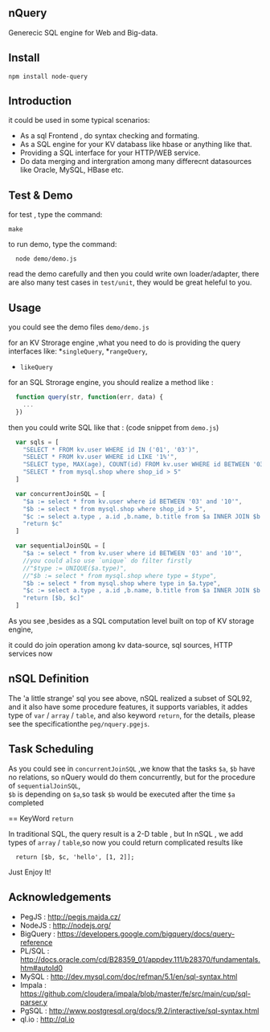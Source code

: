 ## nQuery

Generecic SQL engine for Web and Big-data.

## Install

```
npm install node-query
```

## Introduction

it could be used in some typical scenarios: 
  * As a sql Frontend , do syntax checking and formating.
  * As a SQL engine for your KV databass like hbase or anything like that.
  * Providing a SQL interface for your HTTP/WEB service.
  * Do data merging and intergration among many differecnt datasources like Oracle, MySQL, HBase etc. 


## Test & Demo

for test , type the command:

  ```
  make
  ```
to run demo, type the command:

  ```
    node demo/demo.js
  ```

read the demo carefully and then you could write own loader/adapter, 
there are also many test cases in `test/unit`, they would be great heleful to you.


## Usage

you could see the demo files `demo/demo.js`

for an KV Strorage engine ,what you need to do is providing the query interfaces like:
  *`singleQuery`, 
  *`rangeQuery`, 
  * `likeQuery`

for an SQL Strorage engine, you should realize a method like : 

  ```js
    function query(str, function(err, data) {
      ...  
    })
  ```

then you could write SQL like that : (code snippet  from `demo.js`)

```js
  var sqls = [
    "SELECT * FROM kv.user WHERE id IN ('01', '03')",
    "SELECT * FROM kv.user WHERE id LIKE '1%'",
    "SELECT type, MAX(age), COUNT(id) FROM kv.user WHERE id BETWEEN '03' AND '10' GROUP BY type ORDER BY MAX(age) DESC",
    "SELECT * from mysql.shop where shop_id > 5"
  ]

  var concurrentJoinSQL = [
    "$a := select * from kv.user where id BETWEEN '03' and '10'",
    "$b := select * from mysql.shop where shop_id > 5",
    "$c := select a.type , a.id ,b.name, b.title from $a INNER JOIN $b ON a.type = b.type WHERE a.id > '04'",
    "return $c"
  ]

  var sequentialJoinSQL = [
    "$a := select * from kv.user where id BETWEEN '03' and '10'",
    //you could also use `unique` do filter firstly
    //"$type := UNIQUE($a.type)",
    //"$b := select * from mysql.shop where type = $type",
    "$b := select * from mysql.shop where type in $a.type",
    "$c := select a.type , a.id ,b.name, b.title from $a INNER JOIN $b ON a.type = b.type WHERE a.id > '04'",
    "return [$b, $c]"
  ]
```

As you see ,besides as a SQL computation level built on top of KV storage engine,

it could do join operation among kv data-source, sql sources, HTTP services now

## nSQL Definition

The 'a little strange' sql you see above, nSQL realized a subset of SQL92, 
and it also have some procedure features, it supports variables, 
it addes type of `var` / `array` / `table`, and also keyword `return`, 
for the details, please see the specificationthe `peg/nquery.pgejs`. 


## Task Scheduling

As you could see in `concurrentJoinSQL` ,we know that the tasks `$a`, `$b` have no relations, 
so nQuery would do them concurrently,  but for the procedure of `sequentialJoinSQL`,  
`$b` is depending on `$a`,so task `$b` would be executed after the time `$a` completed 

== KeyWord `return` 

In traditional SQL, the query result is a 2-D table , but In nSQL , 
we add types of  `array` / `table`,so now you could return complicated results like 

```
  return [$b, $c, 'hello', [1, 2]];
```


Just Enjoy It!


## Acknowledgements

* PegJS     : http://pegjs.majda.cz/ 
* NodeJS    : http://nodejs.org/ 
* BigQuery  : https://developers.google.com/bigquery/docs/query-reference 
* PL/SQL    : http://docs.oracle.com/cd/B28359_01/appdev.111/b28370/fundamentals.htm#autoId0 
* MySQL     : http://dev.mysql.com/doc/refman/5.1/en/sql-syntax.html 
* Impala    : https://github.com/cloudera/impala/blob/master/fe/src/main/cup/sql-parser.y 
* PgSQL     : http://www.postgresql.org/docs/9.2/interactive/sql-syntax.html 
* ql.io     : http://ql.io

